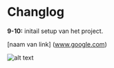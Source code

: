 # Changlog
**9-10:**
initail setup van het project.

[naam van link] (www.google.com)

![alt text](./)
